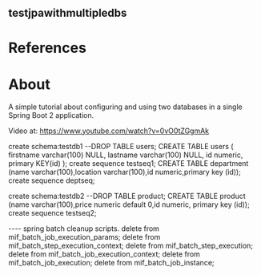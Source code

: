 ## testjpawithmultipledbs

# References
# About
A simple tutorial about configuring and using two databases in a single Spring Boot 2 application.

Video at: https://www.youtube.com/watch?v=0vO0tZGgmAk

create schema:testdb1
--DROP TABLE users;
CREATE TABLE users ( firstname varchar(100) NULL, lastname varchar(100) NULL, id numeric, primary KEY(id) );
create sequence testseq1;
CREATE TABLE department (name varchar(100),location varchar(100),id numeric,primary key (id));
create sequence deptseq;

create schema:testdb2
--DROP TABLE product;
CREATE TABLE product (name varchar(100),price numeric default 0,id numeric,	primary key (id));
create sequence testseq2;

---- spring batch cleanup scripts.
delete from mif_batch_job_execution_params;
delete from mif_batch_step_execution_context;
delete from mif_batch_step_execution;
delete from mif_batch_job_execution_context;
delete from mif_batch_job_execution;
delete from mif_batch_job_instance;
